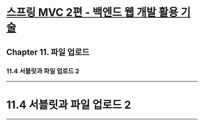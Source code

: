 # <a href = "../README.md" target="_blank">스프링 MVC 2편 - 백엔드 웹 개발 활용 기술</a>
## Chapter 11. 파일 업로드
### 11.4 서블릿과 파일 업로드 2

---

# 11.4 서블릿과 파일 업로드 2

---

